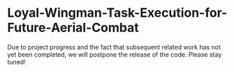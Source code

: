 # Loyal-Wingman-Task-Execution-for-Future-Aerial-Combat
Due to project progress and the fact that subsequent related work has not yet been completed, we will postpone the release of the code. Please stay tuned!
